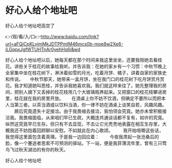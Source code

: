 # 好心人给个地址吧
好心人给个地址吧高空了

👉/观/看/入/口👉http://www.baidu.com/link?url=aFQjCpKLyjmMkJDTPPmIM46mcs0b-moe8w2Xe6-iLGqpxJgfWTUHTnAr0yehHs6i&wd

好心人给个地址吧以后，她每天都在那个时间来我这里坐坐，还要我陪她去看桂花。讲些关于桂花的故事给我听。并告诉我：在她的家乡有一个习惯：中秋节晚上全家集中坐在桂花树下，淋沐着如雪的月光，吃着月饼、橘子，讲着自家的家族史和传说。　　中秋节那天，她带来一盒月饼，坐在我门口的桂花树下吃月饼赏月赏花。我才知道她叫思桂，并告诉我她喜欢我。我们就这样来往了。她先整理我的房间，把别人摘下又丢掉的桂花枝用几个大玻璃瓶养起来。又把窗口的桂花枝攀进房里，桂花就在我的房里开放。　　
在酒桌上你不妨不饮酒，但确定不要所以而把本人当第三者。以茶当酒或以饮料当酒，你一律不妨在酒桌上谈笑自若，风趣风趣。
　　厥后究竟遗失十足接洽。由于我畏缩去接洽，我怕领会究竟。她亦未曾积极接洽我。我畏缩面临，从来咱们早已生疏，大概连共通谈话都不复有，如许的究竟。纵然这究竟早已生存。但只有不去显现，不去让它光秃秃地表露在相互生存里，大概我还不妨抱着回顾聊以安慰。不如就此在内心歌颂。
　　我开始咀嚼这些话，我觉得这里面包含着真理。于是我一边回应着：
　　今夜我肃起一张沧桑后的脸，像一个蹇途者思索不可预测的驿站。下一站，便是我菲薄流年里，曾有三只莺鸟飞过秋天湖泊的有你的秋天。　　

好心人给个地址吧
